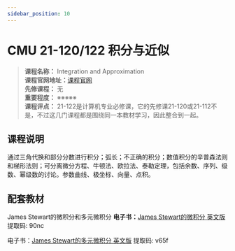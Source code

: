 ```yaml
---
sidebar_position: 10
---
```


# CMU 21-120/122 积分与近似

>**课程名称：** Integration and Approximation    
**课程官网地址：**[课程官网](https://www.math.cmu.edu/~handron/21_122/index.html)      
**先修课程：** 无  
**重要程度：** ※※※※※  
**课程评点：** 21-122是计算机专业必修课，它的先修课21-120或21-112不是，不过这几门课程都是围绕同一本教材学习，因此整合到一起。

## 课程说明
通过三角代换和部分分数进行积分；弧长；不正确的积分；数值积分的辛普森法则和梯形法则；可分离微分方程、牛顿法、欧拉法、泰勒定理，包括余数、序列、级数、幂级数的讨论。参数曲线、极坐标、向量、点积。 

## 配套教材

James Stewart的微积分和多元微积分
**电子书：**[James Stewart的微积分 英文版](https://pan.baidu.com/s/1DAyhBdxfcPxgJ4u_83IOnA) 提取码: 90nc 

电子书：[James Stewart的多元微积分 英文版](https://pan.baidu.com/s/1U9318_hmRkMwjbhLsxrt0w)  提取码: v65f 
